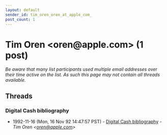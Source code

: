 ```yaml
---
layout: default
sender_id: tim_oren_oren_at_apple_com_
post_count: 1
---
```


# Tim Oren  <oren<span>@</span>apple.com> (1 post)

_Be aware that many list participants used multiple email addresses over their time active on the list. As such this page may not contain all threads available._

## Threads

### Digital Cash bibliography
+ 1992-11-16 (Mon, 16 Nov 92 14:47:57 PST) - [Digital Cash bibliography](/archive/1992/11/ed4b390da352f7b17f9e9dcb29479be5ea5bf412687362eaea53f1939a38ae42) - _Tim Oren  \<oren@apple.com\>_

